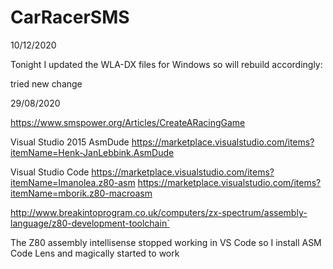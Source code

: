 # CarRacerSMS
10/12/2020

Tonight I updated the WLA-DX files for Windows so will rebuild accordingly:

tried new change


29/08/2020

https://www.smspower.org/Articles/CreateARacingGame


Visual Studio 2015
AsmDude
https://marketplace.visualstudio.com/items?itemName=Henk-JanLebbink.AsmDude


Visual Studio Code
https://marketplace.visualstudio.com/items?itemName=Imanolea.z80-asm
https://marketplace.visualstudio.com/items?itemName=mborik.z80-macroasm


http://www.breakintoprogram.co.uk/computers/zx-spectrum/assembly-language/z80-development-toolchain`


The Z80 assembly intellisense stopped working in VS Code so I install ASM Code Lens
and magically started to work
